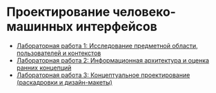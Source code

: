 # Проектирование человеко-машинных интерфейсов
- [Лабораторная работа 1: Исследование предметной области, пользователей и контекстов](https://docs.google.com/document/d/1GupQBFO3gBY1TsI-6qYPtp45wd-ysm2ZIZ4ybYXNq9s/)
- [Лабораторная работа 2: Информационная архитектура и оценка ранних концепций](https://docs.google.com/document/d/1mtBVWuooYZhaP2Z9eGMtsEZwhv4MyUPDU5Ydgkm5ToQ/)
- [Лабораторная работа 3: Концептуальное проектирование (раскадровки и дизайн-макеты)](https://docs.google.com/document/d/1V56MZQnS_SeaShCJUeyrJbunVIA6edIcbNMwIbrEm0s/)
